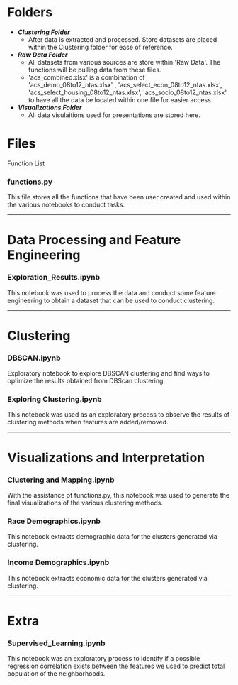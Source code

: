 # Folders

- ***Clustering Folder***
   - After data is extracted and processed. Store datasets are placed within the Clustering folder for ease of reference.
- ***Raw Data Folder***
   - All datasets from various sources are store within 'Raw Data'. The functions will be pulling data from these files.
   - 'acs_combined.xlsx' is a combination of 'acs_demo_08to12_ntas.xlsx' , 'acs_select_econ_08to12_ntas.xlsx', 'acs_select_housing_08to12_ntas.xlsx', 'acs_socio_08to12_ntas.xlsx' to have all the data be located within one file for easier access. 
- ***Visualizations Folder***
   - All data visulaitions used for presentations are stored here.

# Files 
Function List
### functions.py
This file stores all the functions that have been user created and used within the various notebooks to conduct tasks. 

---

# Data Processing and Feature Engineering
### Exploration_Results.ipynb
This notebook was used to process the data and conduct some feature engineering to obtain a dataset that can be used to conduct clustering.

---

# Clustering
### DBSCAN.ipynb
Exploratory notebook to explore DBSCAN clustering and find ways to optimize the results obtained from DBScan clustering. 

### Exploring Clustering.ipynb 
This notebook was used as an exploratory process to observe the results of clustering methods when features are added/removed.

---

# Visualizations and Interpretation 
### Clustering and Mapping.ipynb 
With the assistance of functions.py, this notebook was used to generate the final visualizations of the various clustering methods. 

### Race Demographics.ipynb
This notebook extracts demographic data for the clusters generated via clustering.

### Income Demographics.ipynb
This notebook extracts economic data for the clusters generated via clustering.

---

# Extra 
### Supervised_Learning.ipynb
This notebook was an exploratory process to identify if a possible regression correlation exists between the features we used to predict total population of the neighborhoods. 




